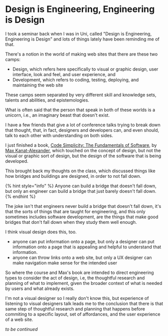 # Design is Engineering, Engineering is Design

I took a seminar back when I was in Uni, called "Design is Engineering, Engineering is Design" and lots of things lately have been reminding me of that.

There's a notion in the world of making web sites that there are these two camps:

* Design, which refers here specifically to visual or graphic design, user interface, look and feel, and user experience, and
* Development, which refers to coding, testing, deploying, and maintaining the web site

These camps seem separated by very different skill and knowledge sets, talents and abilities, and epistemologies.

What is often said that the person that speak in both of these worlds is a unicorn, i.e., an imaginary beast that doesn't exist.

I have a few friends that give a lot of conference talks trying to break down that thought, that, in fact, designers and developers can, and even should, talk to each other with understanding on both sides.

I just finished a book, [Code Simplicity: The Fundamentals of Software](https://www.goodreads.com/book/show/18912511-code-simplicity), by [Max Kanat-Alexander](https://www.goodreads.com/author/show/5389838.Max_Kanat_Alexander), which touched on the concept of design, but not the visual or graphic sort of design, but the design of the software that is being developed.

This brought back my thoughts on the class, which discussed things like how bridges and buildings are designed, in order to not fall down.

{% hint style="info" %}
Anyone can build a bridge that doesn't fall down, but only an engineer can build a bridge that just barely doesn't fall down.
{% endhint %}

The joke isn't that engineers never build a bridge that doesn't fall down, it's that the sorts of things that are taught for engineering, and this only sometimes includes software development, are the things that make good bridges that don't fall down when they study them well enough.

I think visual design does this, too. 

* anyone can put information onto a page, but only a designer can put information onto a page that is appealing and helpful to understand that information.
* anyone can throw links onto a web site, but only a UX designer can make navigation make sense for the intended user

So where the course and Max's book are intended to direct engineering types to consider the act of design, i.e, the thoughtful research and planning of what to implement, given the broader context of what is needed by users and what already exists.

I'm not a visual designer so I really don't know this, but experience of listening to visual designers talk leads me to the conclusion that there is that same step of thoughtful research and planning that happens before commiting to a specific layout, set of affordances, and the user experience of a web site.

_to be continued_

